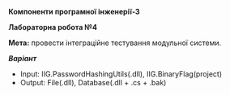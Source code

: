 **Компоненти програмної інженерії-3**

**Лабораторна робота №4**

**Мета:** провести інтеграційне тестування модульної системи.

_**Варіант**_ 
* Input: IIG.PasswordHashingUtils(.dll), IIG.BinaryFlag(project)
* Output: File(.dll), Database(.dll + .cs + .bak)